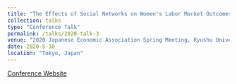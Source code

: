 ```yaml
---
title: "The Effects of Social Networks on Women's Labor Market Outcomes"
collection: talks
type: "Conference Talk"
permalink: /talks/2020-talk-3
venue: "2020 Japanese Economic Association Spring Meeting, Kyushu University"
date: 2020-5-30
location: "Tokyo, Japan"
---
```


<span style="font-size: 14px;">
    <a href="https://www.jeameetings.org/2020s/index.html" target="_blank">Conference Website</a>
</span>
